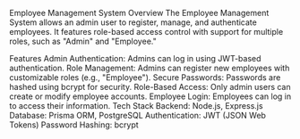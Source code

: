 Employee Management System
Overview
The Employee Management System allows an admin user to register, manage, and authenticate employees. It features role-based access control with support for multiple roles, such as "Admin" and "Employee."

Features
Admin Authentication: Admins can log in using JWT-based authentication.
Role Management: Admins can register new employees with customizable roles (e.g., "Employee").
Secure Passwords: Passwords are hashed using bcrypt for security.
Role-Based Access: Only admin users can create or modify employee accounts.
Employee Login: Employees can log in to access their information.
Tech Stack
Backend: Node.js, Express.js
Database: Prisma ORM, PostgreSQL
Authentication: JWT (JSON Web Tokens)
Password Hashing: bcrypt
